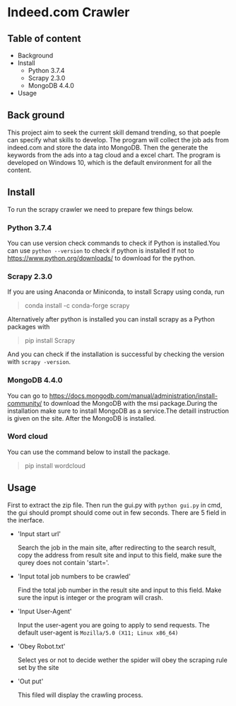 # Indeed.com Crawler

## Table of content
* Background
* Install
  - Python 3.7.4
  - Scrapy 2.3.0
  - MongoDB 4.4.0
* Usage

## Back ground
This project aim to seek the current skill demand trending, so that poeple can specify what skills to develop. The program will
 collect the job ads from indeed.com and store the data into MongoDB. Then the generate the keywords from the ads into a tag cloud
 and a excel chart. The program is developed on Windows 10, which is the default environment for all the content. 

## Install
To run the scrapy crawler we need to prepare few things below.
### Python 3.7.4

  You can use version check commands to check if Python is installed.You can use `python --version` to check if python is installed
  If not to https://www.python.org/downloads/ to download for the python. 

### Scrapy 2.3.0
  If you are using Anaconda or Miniconda, to install Scrapy using conda, run
  >conda install -c conda-forge scrapy
  
  Alternatively after python is installed you can install scrapy as a Python packages with
  >pip install Scrapy
  
  And you can check if the installation is successful by checking the version with `scrapy -version`.

### MongoDB 4.4.0
  You can go to https://docs.mongodb.com/manual/administration/install-community/ to download the MongoDB with the msi package.During the installation make sure
  to install MongoDB as a service.The detaill instruction is given on the site. After the MongoDB is installed.

### Word cloud
You can use the command below to install the package.
>pip install wordcloud

  
## Usage
  First to extract the zip file. Then run the gui.py with `python gui.py` in cmd, the gui should prompt should come out in few seconds. There are 5 field in the inerface.
  * 'Input start url'
  
    Search the job in the main site, after redirecting to the search result, copy the address from result site and input to this field, make sure the 
    qurey does not contain 'start='. 
  * 'Input total job numbers to be crawled'
  
    Find the total job number in the result site and input to this field. Make sure the input is integer or the program will crash.
  * 'Input User-Agent'
  
    Input the user-agent you are going to apply to send requests. The default user-agent is `Mozilla/5.0 (X11; Linux x86_64)`
  * 'Obey Robot.txt'
  
    Select yes or not to decide wether the spider will obey the scraping rule set by the site
  * 'Out put'
  
    This filed will display the crawling process.
